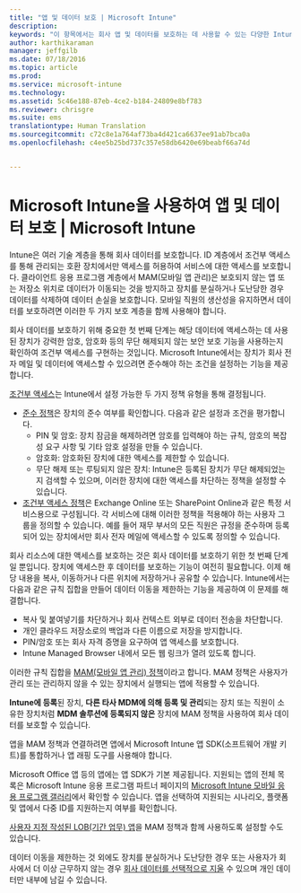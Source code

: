 ```yaml
---
title: "앱 및 데이터 보호 | Microsoft Intune"
description: 
keywords: "이 항목에서는 회사 앱 및 데이터를 보호하는 데 사용할 수 있는 다양한 Intune의 특징과 기능에 대해 설명합니다."
author: karthikaraman
manager: jeffgilb
ms.date: 07/18/2016
ms.topic: article
ms.prod: 
ms.service: microsoft-intune
ms.technology: 
ms.assetid: 5c46e188-87eb-4ce2-b184-24809e8bf783
ms.reviewer: chrisgre
ms.suite: ems
translationtype: Human Translation
ms.sourcegitcommit: c72c8e1a764af73ba4d421ca6637ee91ab7bca0a
ms.openlocfilehash: c4ee5b25bd737c357e58db6420e69beabf66a74d


---
```


# Microsoft Intune을 사용하여 앱 및 데이터 보호 | Microsoft Intune


Intune은 여러 기술 계층을 통해 회사 데이터를 보호합니다.  ID 계층에서 조건부 액세스를 통해 관리되는 호환 장치에서만 액세스를 허용하여 서비스에 대한 액세스를 보호합니다.  클라이언트 응용 프로그램 계층에서 MAM(모바일 앱 관리)은 보호되지 않는 앱 또는 저장소 위치로 데이터가 이동되는 것을 방지하고 장치를 분실하거나 도난당한 경우 데이터를 삭제하여 데이터 손실을 보호합니다.  모바일 직원의 생산성을 유지하면서 데이터를 보호하려면 이러한 두 가지 보호 계층을 함께 사용해야 합니다.

회사 데이터를 보호하기 위해 중요한 첫 번째 단계는 해당 데이터에 액세스하는 데 사용된 장치가 강력한 암호, 암호화 등의 무단 해제되지 않는 보안 보호 기능을 사용하는지 확인하여 조건부 액세스를 구현하는 것입니다. Microsoft Intune에서는 장치가 회사 전자 메일 및 데이터에 액세스할 수 있으려면 준수해야 하는 조건을 설정하는 기능을 제공합니다.

[조건부 액세스](restrict-access-to-email-and-o365-services-with-microsoft-intune.md)는 Intune에서 설정 가능한 두 가지 정책 유형을 통해 결정됩니다.
- [준수 정책](introduction-to-device-compliance-policies-in-microsoft-intune.md)은 장치의 준수 여부를 확인합니다. 다음과 같은 설정과 조건을 평가합니다.
  - PIN 및 암호: 장치 잠금을 해제하려면 암호를 입력해야 하는 규칙, 암호의 복잡성 요구 사항 및 기타 암호 설정을 만들 수 있습니다.
  - 암호화: 암호화된 장치에 대한 액세스를 제한할 수 있습니다.
  - 무단 해제 또는 루팅되지 않은 장치: Intune은 등록된 장치가 무단 해제되었는지 검색할 수 있으며, 이러한 장치에 대한 액세스를 차단하는 정책을 설정할 수 있습니다.
- [조건부 액세스 정책](restrict-access-to-email-and-o365-services-with-microsoft-intune.md)은 Exchange Online 또는 SharePoint Online과 같은 특정 서비스용으로 구성됩니다. 각 서비스에 대해 이러한 정책을 적용해야 하는 사용자 그룹을 정의할 수 있습니다. 예를 들어 재무 부서의 모든 직원은 규정을 준수하며 등록되어 있는 장치에서만 회사 전자 메일에 액세스할 수 있도록 정의할 수 있습니다.

회사 리소스에 대한 액세스를 보호하는 것은 회사 데이터를 보호하기 위한 첫 번째 단계일 뿐입니다. 장치에 액세스한 후 데이터를 보호하는 기능이 여전히 필요합니다. 이제 해당 내용을 복사, 이동하거나 다른 위치에 저장하거나 공유할 수 있습니다. Intune에서는 다음과 같은 규칙 집합을 만들어 데이터 이동을 제한하는 기능을 제공하여 이 문제를 해결합니다.
- 복사 및 붙여넣기를 차단하거나 회사 컨텍스트 외부로 데이터 전송을 차단합니다.
- 개인 클라우드 저장소로의 백업과 다른 이름으로 저장을 방지합니다.
- PIN/암호 또는 회사 자격 증명을 요구하여 앱 액세스를 보호합니다.
- Intune Managed Browser 내에서 모든 웹 링크가 열려 있도록 합니다.

이러한 규칙 집합을 [MAM(모바일 앱 관리) 정책](protect-app-data-using-mobile-app-management-policies-with-microsoft-intune.md)이라고 합니다.  MAM 정책은 사용자가 관리 또는 관리하지 않을 수 있는 장치에서 실행되는 앱에 적용할 수 있습니다.  

**Intune에 등록**된 장치, **다른 타사 MDM에 의해 등록 및 관리**되는 장치 또는 직원이 소유한 장치처럼 **MDM 솔루션에 등록되지 않은** 장치에 MAM 정책을 사용하여 회사 데이터를 보호할 수 있습니다.

앱을 MAM 정책과 연결하려면 앱에서 Microsoft Intune 앱 SDK(소프트웨어 개발 키트)를 통합하거나 앱 래핑 도구를 사용해야 합니다.

Microsoft Office 앱 등의 앱에는 앱 SDK가 기본 제공됩니다. 지원되는 앱의 전체 목록은 Microsoft Intune 응용 프로그램 파트너 페이지의 [Microsoft Intune 모바일 응용 프로그램 갤러리](https://www.microsoft.com/en-us/server-cloud/products/microsoft-intune/partners.aspx)에서 확인할 수 있습니다. 앱을 선택하여 지원되는 시나리오, 플랫폼 및 앱에서 다중 ID를 지원하는지 여부를 확인합니다.

[사용자 지정 작성된 LOB(기간 업무) 앱](decide-how-to-prepare-apps-for-mobile-application-management-with-microsoft-intune.md)을 MAM 정책과 함께 사용하도록 설정할 수도 있습니다.

데이터 이동을 제한하는 것 외에도 장치를 분실하거나 도난당한 경우 또는 사용자가 회사에서 더 이상 근무하지 않는 경우 [회사 데이터를 선택적으로 지울](wipe-managed-company-app-data-with-microsoft-intune.md) 수 있으며 개인 데이터만 내부에 남길 수 있습니다.



<!--HONumber=Jul16_HO3-->


